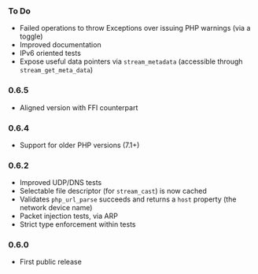 ### To Do
 * Failed operations to throw Exceptions over issuing PHP warnings (via a toggle)
 * Improved documentation
 * IPv6 oriented tests
 * Expose useful data pointers via `stream_metadata` (accessible through `stream_get_meta_data`)

### 0.6.5
 * Aligned version with FFI counterpart

### 0.6.4
 * Support for older PHP versions (7.1+)

### 0.6.2
 * Improved UDP/DNS tests
 * Selectable file descriptor (for `stream_cast`) is now cached
 * Validates `php_url_parse` succeeds and returns a `host` property (the network device name)
 * Packet injection tests, via ARP
 * Strict type enforcement within tests

### 0.6.0
 * First public release
